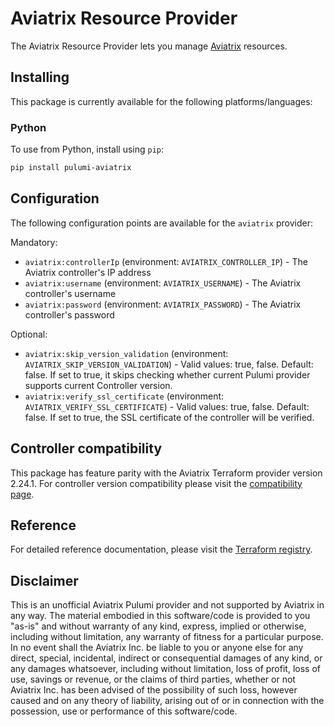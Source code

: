 # Aviatrix Resource Provider

The Aviatrix Resource Provider lets you manage [Aviatrix](https://aviatrix.com) resources.

## Installing

This package is currently available for the following platforms/languages:

### Python

To use from Python, install using `pip`:

```bash
pip install pulumi-aviatrix
```

## Configuration

The following configuration points are available for the `aviatrix` provider:

Mandatory:
- `aviatrix:controllerIp` (environment: `AVIATRIX_CONTROLLER_IP`) - The Aviatrix controller's IP address
- `aviatrix:username` (environment: `AVIATRIX_USERNAME`) - The Aviatrix controller's username
- `aviatrix:password` (environment: `AVIATRIX_PASSWORD`) - The Aviatrix controller's password

Optional:
- `aviatrix:skip_version_validation` (environment: `AVIATRIX_SKIP_VERSION_VALIDATION`) - Valid values: true, false. Default: false. If set to true, it skips checking whether current Pulumi provider supports current Controller version.
- `aviatrix:verify_ssl_certificate` (environment: `AVIATRIX_VERIFY_SSL_CERTIFICATE`) - Valid values: true, false. Default: false. If set to true, the SSL certificate of the controller will be verified.

## Controller compatibility

This package has feature parity with the Aviatrix Terraform provider version 2.24.1. For controller version compatibility please visit the [compatibility page](https://registry.terraform.io/providers/AviatrixSystems/aviatrix/latest/docs/guides/release-compatibility).

## Reference

For detailed reference documentation, please visit the [Terraform registry](https://registry.terraform.io/providers/AviatrixSystems/aviatrix/latest/docs).

## Disclaimer
This is an unofficial Aviatrix Pulumi provider and not supported by Aviatrix in any way. The material embodied in this software/code is provided to you "as-is" and without warranty of any kind, express, implied or otherwise, including without limitation, any warranty of fitness for a particular purpose. In no event shall the Aviatrix Inc. be liable to you or anyone else for any direct, special, incidental, indirect or consequential damages of any kind, or any damages whatsoever, including without limitation, loss of profit, loss of use, savings or revenue, or the claims of third parties, whether or not Aviatrix Inc. has been advised of the possibility of such loss, however caused and on any theory of liability, arising out of or in connection with the possession, use or performance of this software/code.
